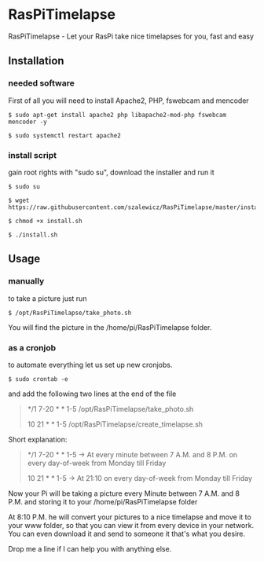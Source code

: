 # RasPiTimelapse
RasPiTimelapse - Let your RasPi take nice timelapses for you, fast and easy

## Installation

### needed software

First of all you will need to install Apache2, PHP, fswebcam and mencoder 
```
$ sudo apt-get install apache2 php libapache2-mod-php fswebcam mencoder -y

$ sudo systemctl restart apache2
```

### install script

gain root rights with "sudo su", download the installer and run it
```
$ sudo su

$ wget https://raw.githubusercontent.com/szalewicz/RasPiTimelapse/master/install.sh

$ chmod +x install.sh

$ ./install.sh
```


## Usage

### manually

to take a picture just run

```
$ /opt/RasPiTimelapse/take_photo.sh
```

You will find the picture in the /home/pi/RasPiTimelapse folder.


### as a cronjob

to automate everything let us set up new cronjobs.

```
$ sudo crontab -e
```

and add the following two lines at the end of the file

> */1 7-20 * * 1-5 /opt/RasPiTimelapse/take_photo.sh
> 
> 10 21 * * 1-5 /opt/RasPiTimelapse/create_timelapse.sh

Short explanation:

> */1 7-20 * * 1-5 -> At every minute between 7 A.M. and 8 P.M. on every day-of-week from Monday till Friday
> 
> 10 21 * * 1-5 -> At 21:10 on every day-of-week from Monday till Friday


Now your Pi will be taking a picture every Minute between 7 A.M. and 8 P.M. and storing it to your /home/pi/RasPiTimelapse folder

At 8:10 P.M. he will convert your pictures to a nice timelapse and move it to your www folder, so that you can view it from every device in your network.
You can even download it and send to someone it that's what you desire.




Drop me a line if I can help you with anything else.
